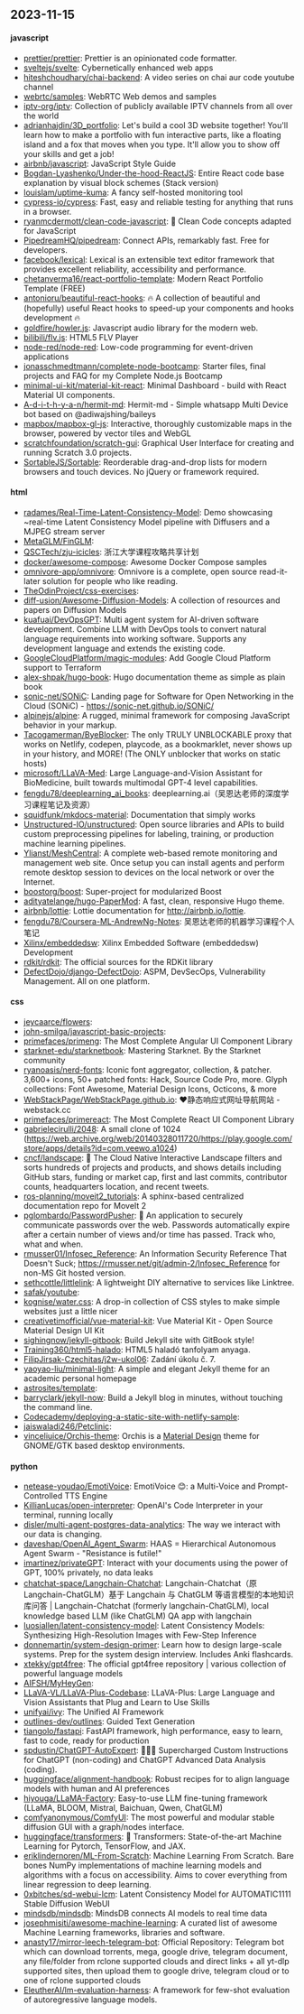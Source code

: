 ## 2023-11-15

#### javascript
* [prettier/prettier](https://github.com/prettier/prettier): Prettier is an opinionated code formatter.
* [sveltejs/svelte](https://github.com/sveltejs/svelte): Cybernetically enhanced web apps
* [hiteshchoudhary/chai-backend](https://github.com/hiteshchoudhary/chai-backend): A video series on chai aur code youtube channel
* [webrtc/samples](https://github.com/webrtc/samples): WebRTC Web demos and samples
* [iptv-org/iptv](https://github.com/iptv-org/iptv): Collection of publicly available IPTV channels from all over the world
* [adrianhajdin/3D_portfolio](https://github.com/adrianhajdin/3D_portfolio): Let's build a cool 3D website together! You'll learn how to make a portfolio with fun interactive parts, like a floating island and a fox that moves when you type. It'll allow you to show off your skills and get a job!
* [airbnb/javascript](https://github.com/airbnb/javascript): JavaScript Style Guide
* [Bogdan-Lyashenko/Under-the-hood-ReactJS](https://github.com/Bogdan-Lyashenko/Under-the-hood-ReactJS): Entire React code base explanation by visual block schemes (Stack version)
* [louislam/uptime-kuma](https://github.com/louislam/uptime-kuma): A fancy self-hosted monitoring tool
* [cypress-io/cypress](https://github.com/cypress-io/cypress): Fast, easy and reliable testing for anything that runs in a browser.
* [ryanmcdermott/clean-code-javascript](https://github.com/ryanmcdermott/clean-code-javascript): 🛁 Clean Code concepts adapted for JavaScript
* [PipedreamHQ/pipedream](https://github.com/PipedreamHQ/pipedream): Connect APIs, remarkably fast. Free for developers.
* [facebook/lexical](https://github.com/facebook/lexical): Lexical is an extensible text editor framework that provides excellent reliability, accessibility and performance.
* [chetanverma16/react-portfolio-template](https://github.com/chetanverma16/react-portfolio-template): Modern React Portfolio Template (FREE)
* [antonioru/beautiful-react-hooks](https://github.com/antonioru/beautiful-react-hooks): 🔥 A collection of beautiful and (hopefully) useful React hooks to speed-up your components and hooks development 🔥
* [goldfire/howler.js](https://github.com/goldfire/howler.js): Javascript audio library for the modern web.
* [bilibili/flv.js](https://github.com/bilibili/flv.js): HTML5 FLV Player
* [node-red/node-red](https://github.com/node-red/node-red): Low-code programming for event-driven applications
* [jonasschmedtmann/complete-node-bootcamp](https://github.com/jonasschmedtmann/complete-node-bootcamp): Starter files, final projects and FAQ for my Complete Node.js Bootcamp
* [minimal-ui-kit/material-kit-react](https://github.com/minimal-ui-kit/material-kit-react): Minimal Dashboard - build with React Material UI components.
* [A-d-i-t-h-y-a-n/hermit-md](https://github.com/A-d-i-t-h-y-a-n/hermit-md): Hermit-md - Simple whatsapp Multi Device bot based on @adiwajshing/baileys
* [mapbox/mapbox-gl-js](https://github.com/mapbox/mapbox-gl-js): Interactive, thoroughly customizable maps in the browser, powered by vector tiles and WebGL
* [scratchfoundation/scratch-gui](https://github.com/scratchfoundation/scratch-gui): Graphical User Interface for creating and running Scratch 3.0 projects.
* [SortableJS/Sortable](https://github.com/SortableJS/Sortable): Reorderable drag-and-drop lists for modern browsers and touch devices. No jQuery or framework required.

#### html
* [radames/Real-Time-Latent-Consistency-Model](https://github.com/radames/Real-Time-Latent-Consistency-Model): Demo showcasing ~real-time Latent Consistency Model pipeline with Diffusers and a MJPEG stream server
* [MetaGLM/FinGLM](https://github.com/MetaGLM/FinGLM): 
* [QSCTech/zju-icicles](https://github.com/QSCTech/zju-icicles): 浙江大学课程攻略共享计划
* [docker/awesome-compose](https://github.com/docker/awesome-compose): Awesome Docker Compose samples
* [omnivore-app/omnivore](https://github.com/omnivore-app/omnivore): Omnivore is a complete, open source read-it-later solution for people who like reading.
* [TheOdinProject/css-exercises](https://github.com/TheOdinProject/css-exercises): 
* [diff-usion/Awesome-Diffusion-Models](https://github.com/diff-usion/Awesome-Diffusion-Models): A collection of resources and papers on Diffusion Models
* [kuafuai/DevOpsGPT](https://github.com/kuafuai/DevOpsGPT): Multi agent system for AI-driven software development. Combine LLM with DevOps tools to convert natural language requirements into working software. Supports any development language and extends the existing code.
* [GoogleCloudPlatform/magic-modules](https://github.com/GoogleCloudPlatform/magic-modules): Add Google Cloud Platform support to Terraform
* [alex-shpak/hugo-book](https://github.com/alex-shpak/hugo-book): Hugo documentation theme as simple as plain book
* [sonic-net/SONiC](https://github.com/sonic-net/SONiC): Landing page for Software for Open Networking in the Cloud (SONiC) - https://sonic-net.github.io/SONiC/
* [alpinejs/alpine](https://github.com/alpinejs/alpine): A rugged, minimal framework for composing JavaScript behavior in your markup.
* [Tacogamerman/ByeBlocker](https://github.com/Tacogamerman/ByeBlocker): The only TRULY UNBLOCKABLE proxy that works on Netlify, codepen, playcode, as a bookmarklet, never shows up in your history, and MORE! (The ONLY unblocker that works on static hosts)
* [microsoft/LLaVA-Med](https://github.com/microsoft/LLaVA-Med): Large Language-and-Vision Assistant for BioMedicine, built towards multimodal GPT-4 level capabilities.
* [fengdu78/deeplearning_ai_books](https://github.com/fengdu78/deeplearning_ai_books): deeplearning.ai（吴恩达老师的深度学习课程笔记及资源）
* [squidfunk/mkdocs-material](https://github.com/squidfunk/mkdocs-material): Documentation that simply works
* [Unstructured-IO/unstructured](https://github.com/Unstructured-IO/unstructured): Open source libraries and APIs to build custom preprocessing pipelines for labeling, training, or production machine learning pipelines.
* [Ylianst/MeshCentral](https://github.com/Ylianst/MeshCentral): A complete web-based remote monitoring and management web site. Once setup you can install agents and perform remote desktop session to devices on the local network or over the Internet.
* [boostorg/boost](https://github.com/boostorg/boost): Super-project for modularized Boost
* [adityatelange/hugo-PaperMod](https://github.com/adityatelange/hugo-PaperMod): A fast, clean, responsive Hugo theme.
* [airbnb/lottie](https://github.com/airbnb/lottie): Lottie documentation for http://airbnb.io/lottie.
* [fengdu78/Coursera-ML-AndrewNg-Notes](https://github.com/fengdu78/Coursera-ML-AndrewNg-Notes): 吴恩达老师的机器学习课程个人笔记
* [Xilinx/embeddedsw](https://github.com/Xilinx/embeddedsw): Xilinx Embedded Software (embeddedsw) Development
* [rdkit/rdkit](https://github.com/rdkit/rdkit): The official sources for the RDKit library
* [DefectDojo/django-DefectDojo](https://github.com/DefectDojo/django-DefectDojo): ASPM, DevSecOps, Vulnerability Management. All on one platform.

#### css
* [jeycaarce/flowers](https://github.com/jeycaarce/flowers): 
* [john-smilga/javascript-basic-projects](https://github.com/john-smilga/javascript-basic-projects): 
* [primefaces/primeng](https://github.com/primefaces/primeng): The Most Complete Angular UI Component Library
* [starknet-edu/starknetbook](https://github.com/starknet-edu/starknetbook): Mastering Starknet. By the Starknet community
* [ryanoasis/nerd-fonts](https://github.com/ryanoasis/nerd-fonts): Iconic font aggregator, collection, & patcher. 3,600+ icons, 50+ patched fonts: Hack, Source Code Pro, more. Glyph collections: Font Awesome, Material Design Icons, Octicons, & more
* [WebStackPage/WebStackPage.github.io](https://github.com/WebStackPage/WebStackPage.github.io): ❤️静态响应式网址导航网站 - webstack.cc
* [primefaces/primereact](https://github.com/primefaces/primereact): The Most Complete React UI Component Library
* [gabrielecirulli/2048](https://github.com/gabrielecirulli/2048): A small clone of 1024 (https://web.archive.org/web/20140328011720/https://play.google.com/store/apps/details?id=com.veewo.a1024)
* [cncf/landscape](https://github.com/cncf/landscape): 🌄 The Cloud Native Interactive Landscape filters and sorts hundreds of projects and products, and shows details including GitHub stars, funding or market cap, first and last commits, contributor counts, headquarters location, and recent tweets.
* [ros-planning/moveit2_tutorials](https://github.com/ros-planning/moveit2_tutorials): A sphinx-based centralized documentation repo for MoveIt 2
* [pglombardo/PasswordPusher](https://github.com/pglombardo/PasswordPusher): 🔐 An application to securely communicate passwords over the web. Passwords automatically expire after a certain number of views and/or time has passed. Track who, what and when.
* [rmusser01/Infosec_Reference](https://github.com/rmusser01/Infosec_Reference): An Information Security Reference That Doesn't Suck; https://rmusser.net/git/admin-2/Infosec_Reference for non-MS Git hosted version.
* [sethcottle/littlelink](https://github.com/sethcottle/littlelink): A lightweight DIY alternative to services like Linktree.
* [safak/youtube](https://github.com/safak/youtube): 
* [kognise/water.css](https://github.com/kognise/water.css): A drop-in collection of CSS styles to make simple websites just a little nicer
* [creativetimofficial/vue-material-kit](https://github.com/creativetimofficial/vue-material-kit): Vue Material Kit - Open Source Material Design UI Kit
* [sighingnow/jekyll-gitbook](https://github.com/sighingnow/jekyll-gitbook): Build Jekyll site with GitBook style!
* [Training360/html5-halado](https://github.com/Training360/html5-halado): HTML5 haladó tanfolyam anyaga.
* [FilipJirsak-Czechitas/j2w-ukol06](https://github.com/FilipJirsak-Czechitas/j2w-ukol06): Zadání úkolu č. 7.
* [yaoyao-liu/minimal-light](https://github.com/yaoyao-liu/minimal-light): A simple and elegant Jekyll theme for an academic personal homepage
* [astrosites/template](https://github.com/astrosites/template): 
* [barryclark/jekyll-now](https://github.com/barryclark/jekyll-now): Build a Jekyll blog in minutes, without touching the command line.
* [Codecademy/deploying-a-static-site-with-netlify-sample](https://github.com/Codecademy/deploying-a-static-site-with-netlify-sample): 
* [jaiswaladi246/Petclinic](https://github.com/jaiswaladi246/Petclinic): 
* [vinceliuice/Orchis-theme](https://github.com/vinceliuice/Orchis-theme): Orchis is a [Material Design](https://material.io) theme for GNOME/GTK based desktop environments.

#### python
* [netease-youdao/EmotiVoice](https://github.com/netease-youdao/EmotiVoice): EmotiVoice 😊: a Multi-Voice and Prompt-Controlled TTS Engine
* [KillianLucas/open-interpreter](https://github.com/KillianLucas/open-interpreter): OpenAI's Code Interpreter in your terminal, running locally
* [disler/multi-agent-postgres-data-analytics](https://github.com/disler/multi-agent-postgres-data-analytics): The way we interact with our data is changing.
* [daveshap/OpenAI_Agent_Swarm](https://github.com/daveshap/OpenAI_Agent_Swarm): HAAS = Hierarchical Autonomous Agent Swarm - "Resistance is futile!"
* [imartinez/privateGPT](https://github.com/imartinez/privateGPT): Interact with your documents using the power of GPT, 100% privately, no data leaks
* [chatchat-space/Langchain-Chatchat](https://github.com/chatchat-space/Langchain-Chatchat): Langchain-Chatchat（原Langchain-ChatGLM）基于 Langchain 与 ChatGLM 等语言模型的本地知识库问答 | Langchain-Chatchat (formerly langchain-ChatGLM), local knowledge based LLM (like ChatGLM) QA app with langchain
* [luosiallen/latent-consistency-model](https://github.com/luosiallen/latent-consistency-model): Latent Consistency Models: Synthesizing High-Resolution Images with Few-Step Inference
* [donnemartin/system-design-primer](https://github.com/donnemartin/system-design-primer): Learn how to design large-scale systems. Prep for the system design interview. Includes Anki flashcards.
* [xtekky/gpt4free](https://github.com/xtekky/gpt4free): The official gpt4free repository | various collection of powerful language models
* [AIFSH/MyHeyGen](https://github.com/AIFSH/MyHeyGen): 
* [LLaVA-VL/LLaVA-Plus-Codebase](https://github.com/LLaVA-VL/LLaVA-Plus-Codebase): LLaVA-Plus: Large Language and Vision Assistants that Plug and Learn to Use Skills
* [unifyai/ivy](https://github.com/unifyai/ivy): The Unified AI Framework
* [outlines-dev/outlines](https://github.com/outlines-dev/outlines): Guided Text Generation
* [tiangolo/fastapi](https://github.com/tiangolo/fastapi): FastAPI framework, high performance, easy to learn, fast to code, ready for production
* [spdustin/ChatGPT-AutoExpert](https://github.com/spdustin/ChatGPT-AutoExpert): 🚀🧠💬 Supercharged Custom Instructions for ChatGPT (non-coding) and ChatGPT Advanced Data Analysis (coding).
* [huggingface/alignment-handbook](https://github.com/huggingface/alignment-handbook): Robust recipes for to align language models with human and AI preferences
* [hiyouga/LLaMA-Factory](https://github.com/hiyouga/LLaMA-Factory): Easy-to-use LLM fine-tuning framework (LLaMA, BLOOM, Mistral, Baichuan, Qwen, ChatGLM)
* [comfyanonymous/ComfyUI](https://github.com/comfyanonymous/ComfyUI): The most powerful and modular stable diffusion GUI with a graph/nodes interface.
* [huggingface/transformers](https://github.com/huggingface/transformers): 🤗 Transformers: State-of-the-art Machine Learning for Pytorch, TensorFlow, and JAX.
* [eriklindernoren/ML-From-Scratch](https://github.com/eriklindernoren/ML-From-Scratch): Machine Learning From Scratch. Bare bones NumPy implementations of machine learning models and algorithms with a focus on accessibility. Aims to cover everything from linear regression to deep learning.
* [0xbitches/sd-webui-lcm](https://github.com/0xbitches/sd-webui-lcm): Latent Consistency Model for AUTOMATIC1111 Stable Diffusion WebUI
* [mindsdb/mindsdb](https://github.com/mindsdb/mindsdb): MindsDB connects AI models to real time data
* [josephmisiti/awesome-machine-learning](https://github.com/josephmisiti/awesome-machine-learning): A curated list of awesome Machine Learning frameworks, libraries and software.
* [anasty17/mirror-leech-telegram-bot](https://github.com/anasty17/mirror-leech-telegram-bot): Official Repository: Telegram bot which can download torrents, mega, google drive, telegram document, any file/folder from rclone supported clouds and direct links + all yt-dlp supported sites, then upload them to google drive, telegram cloud or to one of rclone supported clouds
* [EleutherAI/lm-evaluation-harness](https://github.com/EleutherAI/lm-evaluation-harness): A framework for few-shot evaluation of autoregressive language models.
